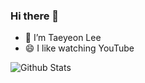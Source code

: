 ### Hi there 👋

- 🔭 I’m Taeyeon Lee
- 😄 I like watching YouTube

![Github Stats](https://github-readme-stats.vercel.app/api?username=biud436&show_icons=true)





